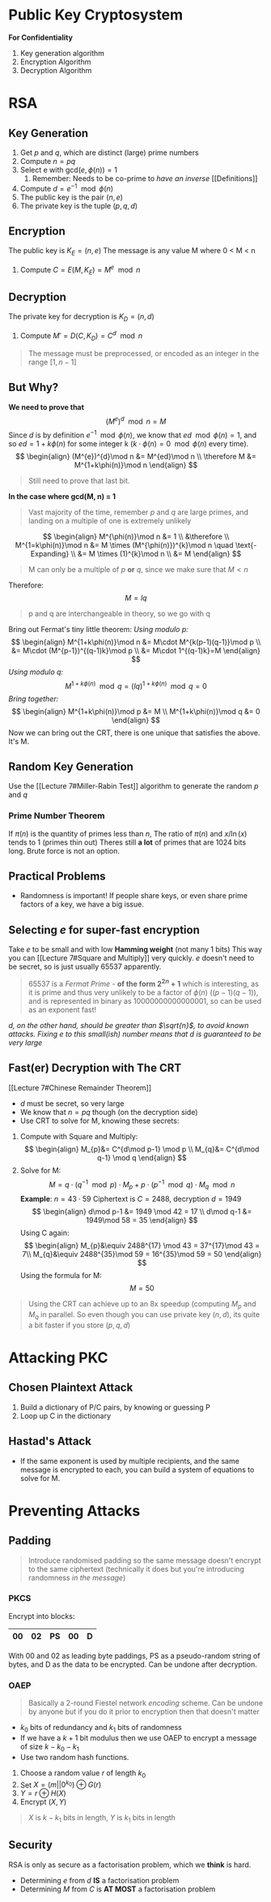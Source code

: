 # Public Key Cryptosystem
**For Confidentiality**
1. Key generation algorithm
2. Encryption Algorithm
3. Decryption Algorithm
# RSA
## Key Generation
1. Get $p$ and $q$, which are distinct (large) prime numbers 
2. Compute $n=pq$
3. Select e with gcd$(e, \phi(n))=1$
	1. Remember: Needs to be co-prime to *have an inverse* [[Definitions]]
4. Compute $d=e^{-1}\mod \phi(n)$
5. The public key is the pair ($n, e$)
6. The private key is the tuple ($p, q, d$)
## Encryption
The public key is $K_{E}=(n, e)$
The message is any value M where 0 < M < n
1. Compute $C=E(M, K_{E})=M^{e} \mod n$
## Decryption
The private key for decryption is $K_D=(n,d)$
1. Compute $M'=D(C, K_{D}) = C^{d}\mod n$
> The message must be preprocessed, or encoded as an integer in the range $[1, n-1]$

## But Why?
**We need to prove that**
$$
(M^{e})^{d}\mod n = M
$$
Since $d$ is by definition $e^{-1}\mod \phi(n)$, we know that $ed\mod\phi(n)=1$, and so $ed=1+k\phi(n)$ for some integer k ($k\cdot\phi(n)=0\mod\phi(n)$ every time).
$$
\begin{align}
(M^{e})^{d}\mod n &= M^{ed}\mod n \\
\therefore M &= M^{1+k\phi(n)}\mod n
\end{align}
$$
> Still need to prove that last bit.

**In the case where gcd(M, n) = 1**
> Vast majority of the time, remember $p$ and $q$ are large primes, and landing on a multiple of one is extremely unlikely

$$
\begin{align}
M^{\phi(n)}\mod n &= 1 \\
&\therefore \\
M^{1=k\phi(n)}\mod n &= M \times (M^{\phi(n)})^{k}\mod n \quad \text{- Expanding} \\
&= M \times (1)^{k}\mod n \\
&= M
\end{align}
$$
> M can only be a multiple of $p$ **or** $q$, since we make sure that $M<n$

Therefore:
$$
M = lq
$$
> p and q are interchangeable in theory, so we go with q

Bring out Fermat's tiny little theorem:
*Using modulo p:*
$$
\begin{align}
M^{1+k\phi(n)}\mod n &= M\cdot M^{k(p-1)(q-1)}\mod p \\
&= M\cdot (M^{p-1})^{(q-1)k}\mod p \\
&= M\cdot 1^{(q-1)k}=M
\end{align}
$$
*Using modulo q:*
$$
M^{1+k\phi(n)}\mod q = (lq)^{1+k\phi(n)}\mod q = 0
$$
*Bring together:*
$$
\begin{align}
M^{1+k\phi(n)}\mod p &= M \\
M^{1+k\phi(n)}\mod q &= 0
\end{align}
$$
Now we can bring out the CRT, there is one unique that satisfies the above. It's M.


## Random Key Generation
Use the [[Lecture 7#Miller-Rabin Test]] algorithm to generate the random $p$ and $q$
### Prime Number Theorem
If $\pi(n)$ is the quantity of primes less than $n$, 
The ratio of $\pi(n)$ and $x/\ln(x)$ tends to 1 (primes thin out)
Theres still **a lot** of primes that are 1024 bits long. Brute force is not an option.
## Practical Problems
- Randomness is important! If people share keys, or even share prime factors of a key, we have a big issue. 

## Selecting $e$ for super-fast encryption

Take $e$ to be small and with low **Hamming weight** (not many 1 bits)
This way you can [[Lecture 7#Square and Multiply]] very quickly. $e$ doesn't need to be secret, so is just usually 65537 apparently.
> 65537 is a *Fermat Prime* - **of the form $2^{2n} + 1$** which is interesting, as it is prime and thus very unlikely to be a factor of $\phi(n)$ ($(p-1)(q-1)$), and is represented in binary as 10000000000000001, so can be used as an exponent fast!

*$d$, on the other hand, should be greater than $\sqrt{n}$, to avoid known attacks. Fixing $e$ to this small(ish) number means that $d$ is guaranteed to be very large*

## Fast(er) Decryption with The CRT
[[Lecture 7#Chinese Remainder Theorem]]
- $d$ must be secret, so very large
- We know that $n=pq$ though (on the decryption side)
- Use CRT to solve for M, knowing these secrets:
1. Compute with Square and Multiply:
$$
\begin{align}
M_{p}&= C^{d\mod p-1} \mod p \\
M_{q}&= C^{d\mod q-1} \mod q 
\end{align}
$$
2. Solve for M:
$$
M = q\cdot(q^{-1}\mod p) \cdot M_{p}+p\cdot(p^{-1}\mod q) \cdot M_{q}\mod n
$$
**Example**:
$n = 43 \cdot 59$
Ciphertext is $C=2488$, decryption $d=1949$
$$
\begin{align}
d\mod p-1 &= 1949 \mod 42 = 17 \\
d\mod q-1 &= 1949\mod 58 = 35 
\end{align}
$$
Using C again:
$$
\begin{align}
M_{p}&\equiv 2488^{17} \mod 43 = 37^{17}\mod 43 = 7\\
M_{q}&\equiv 2488^{35}\mod 59 = 16^{35}\mod 59 = 50
\end{align}
$$
Using the formula for M:
$$
M=50
$$
> Using the CRT can achieve up to an 8x speedup (computing $M_p$ and $M_q$ in parallel. So even though you can use private key $(n, d)$, its quite a bit faster if you store $(p, q, d)$

# Attacking PKC
## Chosen Plaintext Attack
1. Build a dictionary of P/C pairs, by knowing or guessing P
2. Loop up C in the dictionary
## Hastad's Attack
- If the same exponent is used by multiple recipients, and the same message is encrypted to each, you can build a system of equations to solve for M.

# Preventing Attacks
## Padding
> Introduce randomised padding so the same message doesn't encrypt to the same ciphertext (technically it does but you're introducing randomness *in the message*)

### PKCS
Encrypt into blocks:

| 00|02|PS|00|D |
|-|-|-|-|-|
With 00 and 02 as leading byte paddings, PS as a pseudo-random string of bytes, 
and D as the data to be encrypted. Can be undone after decryption.
### OAEP

> Basically a 2-round Fiestel network *encoding* scheme. Can be undone by anyone but if you do it prior to encryption then that doesn't matter

- $k_0$ bits of redundancy and $k_1$ bits of randomness
- If we have a $k+1$ bit modulus then we use OAEP to encrypt a message of size $k-k_{0}-k_{1}$
- Use two random hash functions.
1. Choose a random value $r$ of length $k_0$
2. Set $X=(m||0^{k_{0}})\oplus G(r)$
3. $Y=r\oplus H(X)$
4. Encrypt $(X, Y)$
> $X$ is $k-k_1$ bits in length, $Y$ is $k_1$  bits in length

## Security
RSA is only as secure as a factorisation problem, which we **think** is hard. 
- Determining $e$ from $d$ **IS** a factorisation problem
- Determining $M$ from $C$ is **AT MOST** a factorisation problem










